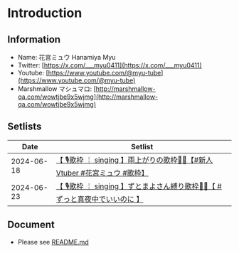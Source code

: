 # Introduction

## Information
- Name: 花宮ミュウ Hanamiya Myu
- Twitter: [https://x.com/___myu0411](https://x.com/___myu0411)
- Youtube: [https://www.youtube.com/@myu-tube](https://www.youtube.com/@myu-tube)
- Marshmallow マシュマロ: [http://marshmallow-qa.com/wowtjbe9x5wjmg](http://marshmallow-qa.com/wowtjbe9x5wjmg)

## Setlists

| Date       | Setlist                                                                 |
|------------|-------------------------------------------------------------------------|
| 2024-06-18 | [【 🎙歌枠 ￤ singing 】雨上がりの歌枠🌸🌷【#新人Vtuber #花宮ミュウ #歌枠】](./setlists/2024-06-18.md) |
| 2024-06-23 | [【 🎙歌枠 ￤ singing 】ずとまよさん縛り歌枠🌸🌷【 #ずっと真夜中でいいのに 】](./setlists/2024-06-23.md) |

## Document
- Please see [README.md](https://github.com/DNIB/Setlist-Workspace/blob/main/public/README.md)

